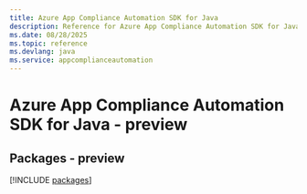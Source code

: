 ```yaml
---
title: Azure App Compliance Automation SDK for Java
description: Reference for Azure App Compliance Automation SDK for Java
ms.date: 08/28/2025
ms.topic: reference
ms.devlang: java
ms.service: appcomplianceautomation
---
```

# Azure App Compliance Automation SDK for Java - preview
## Packages - preview
[!INCLUDE [packages](app-compliance-automation-index.md)]